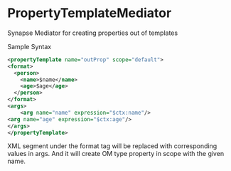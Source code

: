 # PropertyTemplateMediator
Synapse Mediator for creating properties out of templates

Sample Syntax
```xml
<propertyTemplate name="outProp" scope="default">
<format>
  <person>
  	<name>$name</name>
  	<age>$age</age>
  </person>
</format>
<args>
	<arg name="name" expression="$ctx:name"/>
<arg name="age" expression="$ctx:age"/>
</args>
</propertyTemplate>
```

XML segment under the format tag will be replaced with corresponding values in args. And it will create OM type property in scope with the given name.